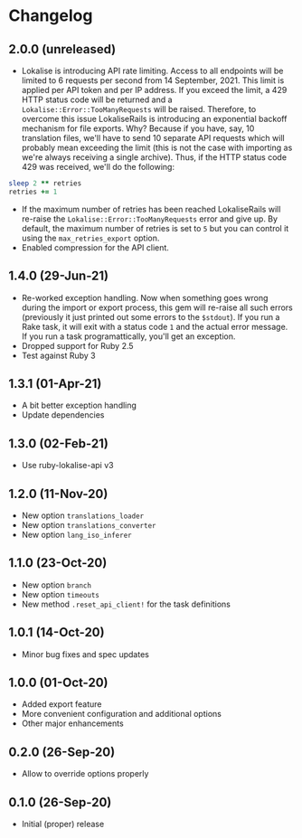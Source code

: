 # Changelog

## 2.0.0 (unreleased)

* Lokalise is introducing API rate limiting. Access to all endpoints will be limited to 6 requests per second from 14 September, 2021. This limit is applied per API token and per IP address. If you exceed the limit, a 429 HTTP status code will be returned and a `Lokalise::Error::TooManyRequests` will be raised. Therefore, to overcome this issue LokaliseRails is introducing an exponential backoff mechanism for file exports. Why? Because if you have, say, 10 translation files, we'll have to send 10 separate API requests which will probably mean exceeding the limit (this is not the case with importing as we're always receiving a single archive). Thus, if the HTTP status code 429 was received, we'll do the following:

```ruby
sleep 2 ** retries
retries += 1
```

* If the maximum number of retries has been reached LokaliseRails will re-raise the `Lokalise::Error::TooManyRequests` error and give up. By default, the maximum number of retries is set to `5` but you can control it using the `max_retries_export` option.
* Enabled compression for the API client.

## 1.4.0 (29-Jun-21)

* Re-worked exception handling. Now when something goes wrong during the import or export process, this gem will re-raise all such errors (previously it just printed out some errors to the `$stdout`). If you run a Rake task, it will exit with a status code `1` and the actual error message. If you run a task programattically, you'll get an exception.
* Dropped support for Ruby 2.5
* Test against Ruby 3

## 1.3.1 (01-Apr-21)

* A bit better exception handling
* Update dependencies

## 1.3.0 (02-Feb-21)

* Use ruby-lokalise-api v3

## 1.2.0 (11-Nov-20)

* New option `translations_loader`
* New option `translations_converter`
* New option `lang_iso_inferer`

## 1.1.0 (23-Oct-20)

* New option `branch`
* New option `timeouts`
* New method `.reset_api_client!` for the task definitions

## 1.0.1 (14-Oct-20)

* Minor bug fixes and spec updates

## 1.0.0 (01-Oct-20)

* Added export feature
* More convenient configuration and additional options
* Other major enhancements

## 0.2.0 (26-Sep-20)

* Allow to override options properly

## 0.1.0 (26-Sep-20)

* Initial (proper) release
